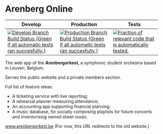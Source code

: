 Arenberg Online
===============

Develop  | Production | Tests
------------- | ------------- | -------------
[![Develop Branch Build Status (Green if all automatic tests ran succesfully.)](https://img.shields.io/travis-ci/tfiers/arenberg-online/develop.svg?style=flat)](https://travis-ci.org/tfiers/arenberg-online) | [![Production Branch Build Status (Green if all automatic tests ran succesfully.)](https://img.shields.io/travis-ci/tfiers/arenberg-online/production.svg?style=flat)](https://travis-ci.org/tfiers/arenberg-online) | [![Fraction of relevant code that is automatically tested.](https://img.shields.io/coveralls/tfiers/arenberg-online.svg?style=flat)](https://coveralls.io/r/tfiers/arenberg-online)

The web app of the **Arenbergorkest**, a symphonic student orchestra based in Leuven, Belgium.

Serves the public website and a private members section.

Full list of feature ideas:

* A ticketing service with live reporting;
* A rehearsal planner measuring attendance;
* An accounting app supporting financial planning;
* A music database, for socially composing playlists for future concerts and inventorising owned sheet music.

www.arenbergorkest.be
(For now, this URL redirects to the old website.)

